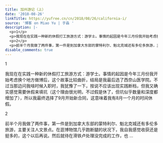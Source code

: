 ```yaml
---
title: 加州游记（上）
date: '2018-08-26'
linkTitle: https://yufree.cn/cn/2018/08/26/california-i/
source: '博客 on Miao Yu | 于淼 '
description: |-
  <p>1</p>
  <p>我现在在实践一种新的休假打工旅游方式：游学士。事情的起因是今年三月份我开始考虑换个地方做博后，这个故事比较曲折，结局是我最后选了西奈山医学院。不过当那边问我啥时候入职时，我犹豫了一下，按说不应该出现实践断档，但我又确实感觉需要休假来填坑（这个理由很光明，不过假是休了，但坑似乎数量和深度都增加了），所以我最终选择了9月开始新合同，这意味着我有8月一个月的时间休假。</p>
  <p>2</p>
  <p>前半个月我做了两件事，第一件是到加拿大东部的蒙特利尔、魁北克城还有多伦多旅游，主要关注人文景点。在逛博物馆几乎跑断腿的状况下，我自我感觉收获还是挺多的，这个以后再说。然后就待在滑铁卢处理没完成的工作，也 ...
disable_comments: true
---
```

<p>1</p>
<p>我现在在实践一种新的休假打工旅游方式：游学士。事情的起因是今年三月份我开始考虑换个地方做博后，这个故事比较曲折，结局是我最后选了西奈山医学院。不过当那边问我啥时候入职时，我犹豫了一下，按说不应该出现实践断档，但我又确实感觉需要休假来填坑（这个理由很光明，不过假是休了，但坑似乎数量和深度都增加了），所以我最终选择了9月开始新合同，这意味着我有8月一个月的时间休假。</p>
<p>2</p>
<p>前半个月我做了两件事，第一件是到加拿大东部的蒙特利尔、魁北克城还有多伦多旅游，主要关注人文景点。在逛博物馆几乎跑断腿的状况下，我自我感觉收获还是挺多的，这个以后再说。然后就待在滑铁卢处理没完成的工作，也 ...